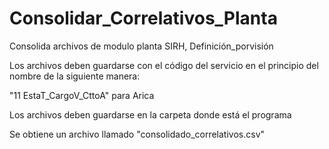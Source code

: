 # Consolidar_Correlativos_Planta
Consolida archivos de modulo planta SIRH, Definición_porvisión

Los archivos deben guardarse con el código del servicio en el principio del nombre de la siguiente manera:

"11 EstaT_CargoV_CttoA" para Arica

Los archivos deben guardarse en la carpeta donde está el programa


Se obtiene un archivo llamado "consolidado_correlativos.csv"

